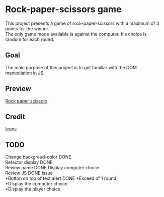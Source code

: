 # Rock-paper-scissors game

This project presents a game of rock-paper-scissors with a maximum of 3 points for the winner.  
The only game mode available is against the computer, his choice is random for each round.  

## Goal

The main purpose of this project is to get familiar with the DOM manipulation in JS.

## Preview

[Rock paper scissors](https://haveadream1.github.io/rock-paper-scissors/)

## Credit

[Icons]()

## TODO
  Change backgroud-color    DONE  
  Refactor display          DONE  
  Review name               DONE
  Display computer choice  
  Review JS                 DONE
  Issue  
     *Button on top of text alert    DONE
     *Exceed of 1 round  
     *Display the computer choice  
     *Display the player choice  